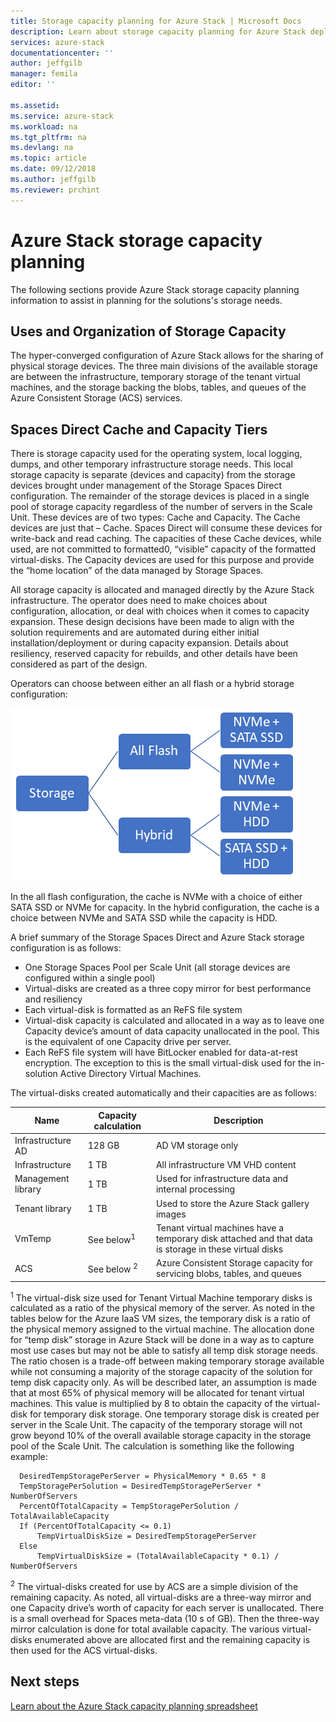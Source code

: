 ```yaml
---
title: Storage capacity planning for Azure Stack | Microsoft Docs
description: Learn about storage capacity planning for Azure Stack deployments.
services: azure-stack
documentationcenter: ''
author: jeffgilb
manager: femila
editor: ''

ms.assetid:
ms.service: azure-stack
ms.workload: na
ms.tgt_pltfrm: na
ms.devlang: na
ms.topic: article
ms.date: 09/12/2018
ms.author: jeffgilb
ms.reviewer: prchint
---
```


# Azure Stack storage capacity planning
The following sections provide Azure Stack storage capacity planning information to assist in planning for the solutions's storage needs.

## Uses and Organization of Storage Capacity
The hyper-converged configuration of Azure Stack allows for the sharing of physical storage devices. The three main divisions of the available storage are between the infrastructure, temporary storage of the tenant virtual machines, and the storage backing the blobs, tables, and queues of the Azure Consistent Storage (ACS) services.

## Spaces Direct Cache and Capacity Tiers
There is storage capacity used for the operating system, local logging, dumps, and other temporary infrastructure storage needs. This local storage capacity is separate (devices and capacity) from the storage devices brought under management of the Storage Spaces Direct configuration. The remainder of the storage devices is placed in a single pool of storage capacity regardless of the number of servers in the Scale Unit. These devices are of two types: Cache and Capacity.  The Cache devices are just that – Cache. Spaces Direct will consume these devices for write-back and read caching. The capacities of these Cache devices, while used, are not committed to formatted0, “visible” capacity of the formatted virtual-disks. The Capacity devices are used for this purpose and provide the “home location” of the data managed by Storage Spaces.

All storage capacity is allocated and managed directly by the Azure Stack infrastructure. The operator does need to make choices about configuration, allocation, or deal with choices when it comes to capacity expansion. These design decisions have been made to align with the solution requirements and are automated during either initial installation/deployment or during capacity expansion. Details about resiliency, reserved capacity for rebuilds, and other details have been considered as part of the design. 

Operators can choose between either an all flash or a hybrid storage configuration:

![Azure storage capacity planning](media/capacity-planning/storage-planning.png)

In the all flash configuration, the cache is NVMe with a choice of either SATA SSD or NVMe for capacity. In the hybrid configuration, the cache is a choice between NVMe and SATA SSD while the capacity is HDD.

A brief summary of the Storage Spaces Direct and Azure Stack storage configuration is as follows:
- One Storage Spaces Pool per Scale Unit (all storage devices are configured within a single pool)
- Virtual-disks are created as a three copy mirror for best performance and resiliency
- Each virtual-disk is formatted as an ReFS file system
- Virtual-disk capacity is calculated and allocated in a way as to leave one Capacity device’s amount of data capacity unallocated in the pool. This is the equivalent of one Capacity drive per server.
- Each ReFS file system will have BitLocker enabled for data-at-rest encryption. The exception to this is the small virtual-disk used for the in-solution Active Directory Virtual Machines.

The virtual-disks created automatically and their capacities are as follows:

|Name|Capacity calculation|Description|
|-----|-----|-----|
|Infrastructure AD|128 GB|AD VM storage only|
|Infrastructure|1 TB|All infrastructure VM VHD content|
|Management library|1 TB|Used for infrastructure data and internal processing|
|Tenant library|1 TB|Used to store the Azure Stack gallery images|
|VmTemp|See below<sup>1</sup>|Tenant virtual machines have a temporary disk attached and that data is storage in these virtual disks|
|ACS|See below <sup>2</sup>|Azure Consistent Storage capacity for servicing blobs, tables, and queues|

<sup>1</sup> The virtual-disk size used for Tenant Virtual Machine temporary disks is calculated as a ratio of the physical memory of the server. As noted in the tables below for the Azure IaaS VM sizes, the temporary disk is a ratio of the physical memory assigned to the virtual machine. The allocation done for “temp disk” storage in Azure Stack will be done in a way as to capture most use cases but may not be able to satisfy all temp disk storage needs. The ratio chosen is a trade-off between making temporary storage available while not consuming a majority of the storage capacity of the solution for temp disk capacity only. As will be described later, an assumption is made that at most 65% of physical memory will be allocated for tenant virtual machines. This value is multiplied by 8 to obtain the capacity of the virtual-disk for temporary disk storage. One temporary storage disk is created per server in the Scale Unit. The capacity of the temporary storage will not grow beyond 10% of the overall available storage capacity in the storage pool of the Scale Unit. The calculation is something like the following example:

```
  DesiredTempStoragePerServer = PhysicalMemory * 0.65 * 8
  TempStoragePerSolution = DesiredTempStoragePerServer * NumberOfServers
  PercentOfTotalCapacity = TempStoragePerSolution / TotalAvailableCapacity
  If (PercentOfTotalCapacity <= 0.1)
      TempVirtualDiskSize = DesiredTempStoragePerServer
  Else
      TempVirtualDiskSize = (TotalAvailableCapacity * 0.1) / NumberOfServers
```

<sup>2</sup> The virtual-disks created for use by ACS are a simple division of the remaining capacity. As noted, all virtual-disks are a three-way mirror and one Capacity drive’s worth of capacity for each server is unallocated.  There is a small overhead for Spaces meta-data (10 s of GB). Then the three-way mirror calculation is done for total available capacity. The various virtual-disks enumerated above are allocated first and the remaining capacity is then used for the ACS virtual-disks.

## Next steps
[Learn about the Azure Stack capacity planning spreadsheet](capacity-planning-spreadsheet.md)

